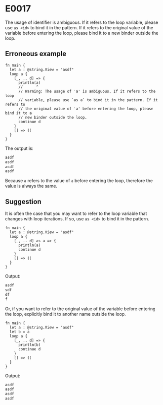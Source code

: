# E0017

The usage of identifier is ambiguous. If it refers to the loop variable, please
use `as <id>` to bind it in the pattern. If it refers to the original value of
the variable before entering the loop, please bind it to a new binder outside
the loop.

## Erroneous example

```moonbit
fn main {
  let a : @string.View = "asdf"
  loop a {
    [_, .. d] => {
      println(a)
      //      ^
      // Warning: The usage of 'a' is ambiguous. If it refers to the loop
      // variable, please use `as a` to bind it in the pattern. If it refers to
      // the original value of 'a' before entering the loop, please bind it to a
      // new binder outside the loop.
      continue d
    }
    [] => ()
  }
}
```

The output is:

```default
asdf
asdf
asdf
asdf
```

Because `a` refers to the value of `a` before entering the loop, therefore the
value is always the same.

## Suggestion

It is often the case that you may want to refer to the loop variable that
changes with loop iterations. If so, use `as <id>` to bind it in the pattern.

```moonbit
fn main {
  let a : @string.View = "asdf"
  loop a {
    [_, .. d] as a => {
      println(a)
      continue d
    }
    [] => ()
  }
}
```

Output:

```default
asdf
sdf
df
f
```

Or, if you want to refer to the original value of the variable before entering
the loop, explicitly bind it to another name outside the loop.

```moonbit
fn main {
  let a : @string.View = "asdf"
  let b = a
  loop a {
    [_, .. d] => {
      println(b)
      continue d
    }
    [] => ()
  }
}
```

Output:

```default
asdf
asdf
asdf
asdf
```
